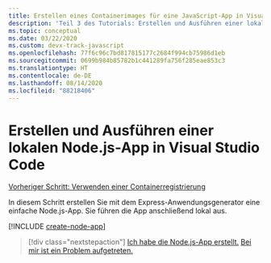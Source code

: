```yaml
---
title: Erstellen eines Containerimages für eine JavaScript-App in Visual Studio Code
description: 'Teil 3 des Tutorials: Erstellen und Ausführen einer lokalen Node.js-App'
ms.topic: conceptual
ms.date: 03/22/2020
ms.custom: devx-track-javascript
ms.openlocfilehash: 77f6c96c7bd817815177c2684f994cb75986d1eb
ms.sourcegitcommit: 0699b984b85782b1c441289fa756f285eae853c3
ms.translationtype: HT
ms.contentlocale: de-DE
ms.lasthandoff: 08/14/2020
ms.locfileid: "88218406"
---
```

# <a name="create-and-run-a-local-nodejs-app-from-visual-studio-code"></a>Erstellen und Ausführen einer lokalen Node.js-App in Visual Studio Code

[Vorheriger Schritt: Verwenden einer Containerregistrierung](tutorial-vscode-docker-node-02.md)

In diesem Schritt erstellen Sie mit dem Express-Anwendungsgenerator eine einfache Node.js-App. Sie führen die App anschließend lokal aus.

[!INCLUDE [create-node-app](includes/create-node-app.md)]

> [!div class="nextstepaction"]
> [Ich habe die Node.js-App erstellt.](tutorial-vscode-docker-node-04.md) [Bei mir ist ein Problem aufgetreten.](https://www.research.net/r/PWZWZ52?tutorial=node-deployment-azureappservice&step=create-app)
